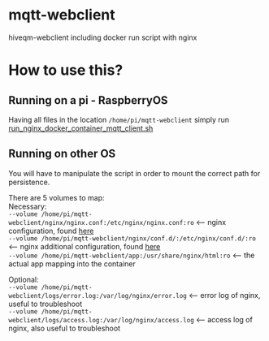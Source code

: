# mqtt-webclient
 hiveqm-webclient including docker run script with nginx

# How to use this?
## Running on a pi - RaspberryOS
Having all files in the location `/home/pi/mqtt-webclient` simply run [run_nginx_docker_container_mqtt_client.sh](https://github.com/Zinski/mqtt-webclient/blob/master/run_nginx_docker_container_mqtt_client.sh)

## Running on other OS
You will have to manipulate the script in order to mount the correct path for persistence.

There are 5 volumes to map:  
Necessary:  
`--volume /home/pi/mqtt-webclient/nginx/nginx.conf:/etc/nginx/nginx.conf:ro` <-- nginx configuration, found [here](https://github.com/Zinski/mqtt-webclient/blob/master/nginx/nginx.conf)  
`--volume /home/pi/mqtt-webclient/nginx/conf.d/:/etc/nginx/conf.d/:ro` <-- nginx additional configuration, found [here](https://github.com/Zinski/mqtt-webclient/blob/master/nginx/conf.d/default.conf)  
`--volume /home/pi/mqtt-webclient/app:/usr/share/nginx/html:ro` <-- the actual app mapping into the container  

Optional:  
`--volume /home/pi/mqtt-webclient/logs/error.log:/var/log/nginx/error.log` <-- error log of nginx, useful to troubleshoot  
`--volume /home/pi/mqtt-webclient/logs/access.log:/var/log/nginx/access.log` <-- access log of nginx, also useful to troubleshoot  
